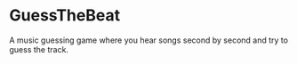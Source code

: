 # GuessTheBeat
A music guessing game where you hear songs second by second and try to guess the track.

